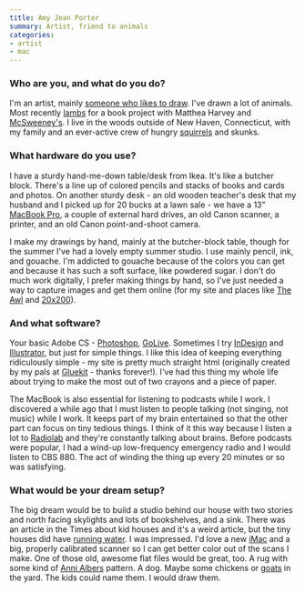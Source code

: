 ```yaml
---
title: Amy Jean Porter
summary: Artist, friend to animals
categories:
- artist
- mac
---
```


### Who are you, and what do you do?

I'm an artist, mainly [someone who likes to draw](http://www.amyjeanporter.com/ "Amy's website."). I've drawn a lot of animals. Most recently [lambs](http://www.amyjeanporter.com/images/lamb/ "Amy's drawings for the book, Of Lamb.") for a book project with Matthea Harvey and [McSweeney's](http://store.mcsweeneys.net/index.cfm/fuseaction/catalog.detail/object_id/6c24f9c5-c414-4a6c-b07a-1ea76f1c5e32/OfLamb.cfm "The poetry book Amy painted for."). I live in the woods outside of New Haven, Connecticut, with my family and an ever-active crew of hungry [squirrels](http://amyjeanporter.com/images/mammals/pages/x_squirrel1.htm "Amy's squirrel.") and skunks.

### What hardware do you use?

I have a sturdy hand-me-down table/desk from Ikea. It's like a butcher block. There's a line up of colored pencils and stacks of books and cards and photos. On another sturdy desk - an old wooden teacher's desk that my husband and I picked up for 20 bucks at a lawn sale - we have a 13" [MacBook Pro][macbook-pro], a couple of external hard drives, an old Canon scanner, a printer, and an old Canon point-and-shoot camera. 

I make my drawings by hand, mainly at the butcher-block table, though for the summer I've had a lovely empty summer studio. I use mainly pencil, ink, and gouache. I'm addicted to gouache because of the colors you can get and because it has such a soft surface, like powdered sugar. I don't do much work digitally, I prefer making things by hand, so I've just needed a way to capture images and get them online (for my site and places like [The Awl](http://www.theawl.com/tag/amy-jean-porter "Amy's drawings on The Awl.") and [20x200](http://www.20x200.com/artists/amy-jean-porter.html "Amy's profile on 20x200.")).

### And what software?

Your basic Adobe CS - [Photoshop][], [GoLive][]. Sometimes I try [InDesign][] and [Illustrator][], but just for simple things. I like this idea of keeping everything ridiculously simple - my site is pretty much straight html (originally created by my pals at [Gluekit](http://www.gluekit.com/ "Kathleen and Christopher make illustrations.") - thanks forever!). I've had this thing my whole life about trying to make the most out of two crayons and a piece of paper.

The MacBook is also essential for listening to podcasts while I work. I discovered a while ago that I must listen to people talking (not singing, not music) while I work. It keeps part of my brain entertained so that the other part can focus on tiny tedious things. I think of it this way because I listen a lot to [Radiolab](http://www.radiolab.org/ "A radio show.") and they're constantly talking about brains. Before podcasts were popular, I had a wind-up low-frequency emergency radio and I would listen to CBS 880. The act of winding the thing up every 20 minutes or so was satisfying.

### What would be your dream setup?

The big dream would be to build a studio behind our house with two stories and north facing skylights and lots of bookshelves, and a sink. There was an article in the Times about kid houses and it's a weird article, but the tiny houses did have [running water](http://www.nytimes.com/2011/07/21/garden/playhouses-childs-play-grown-up-cash.html?_r=1&pagewanted=all "The NYT article on playhouses."). I was impressed. I'd love a new [iMac][] and a big, properly calibrated scanner so I can get better color out of the scans I make. One of those old, awesome flat files would be great, too. A rug with some kind of [Anni Albers](http://www.albersfoundation.org/Albers.php?inc=Galleries&g=a007 "An Anni Albers artwork.") pattern. A dog. Maybe some chickens or [goats](http://www.amazon.com/Goat-Handbook-Barrons-Pet-Handbooks/dp/0764132687/ "A book on goats.") in the yard. The kids could name them. I would draw them.

[imac]: https://www.apple.com/imac/ "An all-in-one computer."
[macbook-pro]: https://www.apple.com/macbook-pro/ "A laptop."
[golive]: https://en.wikipedia.org/wiki/Adobe_GoLive "Web authoring software."
[illustrator]: https://www.adobe.com/products/illustrator.html "A vector graphics editor."
[indesign]: https://www.adobe.com/products/indesign.html "A desktop/web publishing application."
[photoshop]: https://www.adobe.com/products/photoshop.html "A bitmap image editor."
